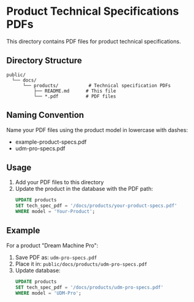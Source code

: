 # Product Technical Specifications PDFs

This directory contains PDF files for product technical specifications.

## Directory Structure
```
public/
  └── docs/
      └── products/           # Technical specification PDFs
          ├── README.md      # This file
          └── *.pdf          # PDF files
```

## Naming Convention
Name your PDF files using the product model in lowercase with dashes:
- example-product-specs.pdf
- udm-pro-specs.pdf

## Usage
1. Add your PDF files to this directory
2. Update the product in the database with the PDF path:
   ```sql
   UPDATE products 
   SET tech_spec_pdf = '/docs/products/your-product-specs.pdf'
   WHERE model = 'Your-Product';
   ```

## Example
For a product "Dream Machine Pro":
1. Save PDF as: `udm-pro-specs.pdf`
2. Place it in: `public/docs/products/udm-pro-specs.pdf`
3. Update database:
   ```sql
   UPDATE products 
   SET tech_spec_pdf = '/docs/products/udm-pro-specs.pdf'
   WHERE model = 'UDM-Pro';
